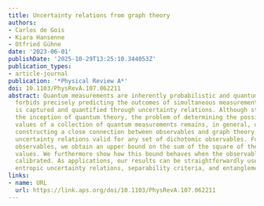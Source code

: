```yaml
---
title: Uncertainty relations from graph theory
authors:
- Carlos de Gois
- Kiara Hansenne
- Otfried Gühne
date: '2023-06-01'
publishDate: '2025-10-29T13:25:10.344053Z'
publication_types:
- article-journal
publication: '*Physical Review A*'
doi: 10.1103/PhysRevA.107.062211
abstract: Quantum measurements are inherently probabilistic and quantum theory often
  forbids precisely predicting the outcomes of simultaneous measurements. This phenomenon
  is captured and quantified through uncertainty relations. Although studied since
  the inception of quantum theory, the problem of determining the possible expectation
  values of a collection of quantum measurements remains, in general, unsolved. By
  constructing a close connection between observables and graph theory, we derive
  uncertainty relations valid for any set of dichotomic observables. For arbitrary
  observables, we obtain an upper bound on the sum of the square of their expectation
  values. We furthermore show how this bound behaves when the observables are imprecisely
  calibrated. As applications, our results can be straightforwardly used to formulate
  entropic uncertainty relations, separability criteria, and entanglement witnesses.
links:
- name: URL
  url: https://link.aps.org/doi/10.1103/PhysRevA.107.062211
---
```

